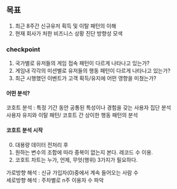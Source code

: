 ## 목표
1. 최근 8주간 신규유저 획득 및 이탈 패턴의 이해
2. 현재 회사가 처한 비즈니스 상황 진단 방향성 모색


### checkpoint
1. 국가별로 유저들의 게임 접속 패턴이 다르게 나타나고 있는가?
2. 게임내 각각의 미션별로 유저들의 행동 패턴이 다르게 나타나고 있는가?
3. 최근 시행했던 이벤트가 고객 획득/유지에 어떤 영향을 미쳤는가?


#### 어떤 분석?
코호트 분석
: 특정 기간 동안 공통된 특성이나 경험을 갖는 사용자 집단 분석<br/>
사용자 유지와 이탈 패턴/ 코호트 간 상이한 행동 패턴의 분석


#### 코호트 분석 시작
0. 대용량 데이터 전처리 후
1. 원하는 변수의 조합에 따라 중복이 없는지 본다. 레코드 수 이용.
2. 코호트 차트는 누가, 언제, 무엇(행위) 3가지가 필요하다.

가로방향 해석 : 신규 가입자(0)중에서 계속 들어오는 사람 수<br/>
세로방향 해석 : 주차별로 n주 이용자 수 파악
 
